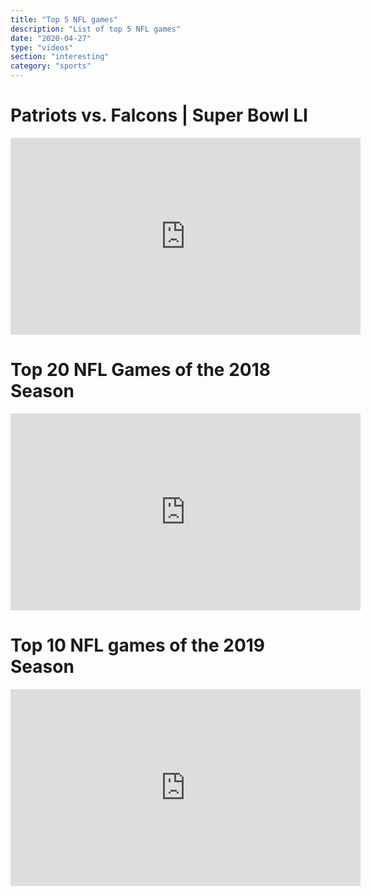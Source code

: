 ```yaml
---
title: "Top 5 NFL games"
description: "List of top 5 NFL games"
date: "2020-04-27"
type: "videos"
section: "interesting"
category: "sports"
---
```



# Patriots vs. Falcons | Super Bowl LI

<iframe width="560" height="315" src="https://www.youtube.com/embed/016LXFHpFCk" frameborder="0" allowfullscreen></iframe>

# Top 20 NFL Games of the 2018 Season

<iframe width="560" height="315" src="https://www.youtube.com/embed/luAIn43kEXc" frameborder="0" allowfullscreen></iframe>

# Top 10 NFL games of the 2019 Season

<iframe width="560" height="315" src="https://www.youtube.com/embed/W4pyoiIhR2A" frameborder="0" allowfullscreen></iframe>

